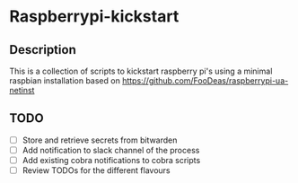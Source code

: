 # Raspberrypi-kickstart
## Description
This is a collection of scripts to kickstart raspberry pi's using a minimal raspbian installation based on https://github.com/FooDeas/raspberrypi-ua-netinst
## TODO
- [ ] Store and retrieve secrets from bitwarden
- [ ] Add notification to slack channel of the process
- [ ] Add existing cobra notifications to cobra scripts
- [ ] Review TODOs for the different flavours
